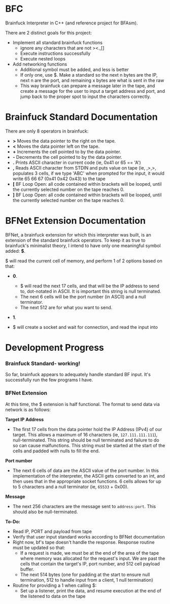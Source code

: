 # BFC
Brainfuck Interpreter in C++ (and reference project for BFAsm).

There are 2 distinct goals for this project:

* Implement all standard brainfuck functions
  * ignore any characters that are not ><.,[]
  * Execute instructions successfully
  * Execute nested loops
* Add networking functions
  * Additional symbol must be added, and less is better
  * If only one, use $. Make a standard so the next n bytes are the IP, next n are the port, and remaining x bytes are what is sent in the raw
  * This way brainfuck can prepare a message later in the tape, and create a message for the user to input a target address and port, and jump back to the proper spot to input the characters correctly.

# Brainfuck Standard Documentation

There are only 8 operators in brainfuck:
* **>** Moves the data pointer to the right on the tape.
* **<** Moves the data pointer left on the tape.
* **+** Increments the cell pointed to by the data pointer.
* **-** Decrements the cell pointed to by the data pointer.
* **.** Prints ASCII character in current code (ie, 0x41 or 65 == 'A')
* **,** Reads ASCII character from STDIN and puts value on tape (ie, ,>,>, populates 3 cells, if we type 'ABC' when prompted for the input, it would write 65 66 67 (0x41 0x42 0x43) to the tape
* **[** BF Loop Open: all code contained within brackets will be looped, until the currently selected number on the tape reaches 0.
* **]** BF Loop Open: all code contained within brackets will be looped, until the currently selected number on the tape reaches 0.

# BFNet Extension Documentation
BFNet, a brainfuck extension for which this interpreter was built, is an extension of the standard brainfuck operators. To keep it as true to brainfuck's minimalist theory, I intend to have only one meaningful symbol added: **$**.

$ will read the current cell of memory, and perform 1 of 2 options based on that:

* **0**. 
  * $ will read the next 17 cells, and that will be the IP address to send to, dot-notated in ASCII. It is important this string is null terminated.
  * The next 6 cells will be the port number (in ASCII) and a null terminator.
  * The next 512 are for what you want to send.
  
 * **1**.
  * $ will create a socket and wait for connection, and read the input into 

# Development Progress

### Brainfuck Standard- working!

So far, brainfuck appears to adequately handle standard BF input. It's successfully run the few programs I have.

### BFNet Extension

At this time, the $ extension is half functional. The format to send data via network is as follows:

**Target IP Address**
* The first 17 cells from the data pointer hold the IP Address (IPv4) of our target. This allows a maximum of 16 characters (ie, `127.111.111.111`), null-terminated. This string should be null terminated and failure to do so can cause malfunctions. This string must be started at the start of the cells and padded with nulls to fill the end.

**Port number**
* The next 6 cells of data are the ASCII value of the port number. In this implementation of the interpreter, the ASCII gets converted to an int, and then uses that in the appropriate socket functions. 6 cells allows for up to 5 characters and a null terminator (ie, `65533` + 0x00).

**Message**
* The next 256 characters are the message sent to `address:port`. This should also be null-terminated.

**To-Do:**

* Read IP, PORT and payload from tape
* Verify that user input standard works according to BFNet documentation
* Right now, bf's tape doesn't handle the response. Response routine must be updated so that:
    * If a request is made, we must be at the end of the area of the tape where memory was allocated for the request's input. We are past the cells that contain the target's IP, port number, and 512 cell payload buffer. 
    * The next 514 bytes (one for padding at the start to ensure null termination, 512 to handle input from a client, 1 null termination)
* Routine for providing a 1 when calling $:
    * Set up a listener, print the data, and resume execution at the end of the listened to data on the tape










